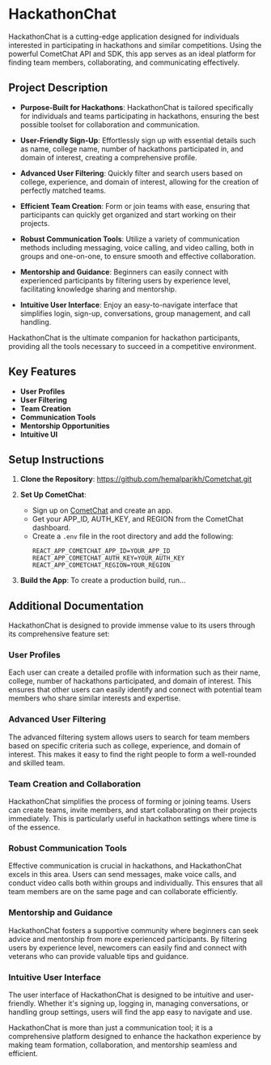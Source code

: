# HackathonChat

HackathonChat is a cutting-edge application designed for individuals interested in participating in hackathons and similar competitions. Using the powerful CometChat API and SDK, this app serves as an ideal platform for finding team members, collaborating, and communicating effectively.

## Project Description

- **Purpose-Built for Hackathons**: HackathonChat is tailored specifically for individuals and teams participating in hackathons, ensuring the best possible toolset for collaboration and communication.
  
- **User-Friendly Sign-Up**: Effortlessly sign up with essential details such as name, college name, number of hackathons participated in, and domain of interest, creating a comprehensive profile.
  
- **Advanced User Filtering**: Quickly filter and search users based on college, experience, and domain of interest, allowing for the creation of perfectly matched teams.
  
- **Efficient Team Creation**: Form or join teams with ease, ensuring that participants can quickly get organized and start working on their projects.
  
- **Robust Communication Tools**: Utilize a variety of communication methods including messaging, voice calling, and video calling, both in groups and one-on-one, to ensure smooth and effective collaboration.
  
- **Mentorship and Guidance**: Beginners can easily connect with experienced participants by filtering users by experience level, facilitating knowledge sharing and mentorship.
  
- **Intuitive User Interface**: Enjoy an easy-to-navigate interface that simplifies login, sign-up, conversations, group management, and call handling.

HackathonChat is the ultimate companion for hackathon participants, providing all the tools necessary to succeed in a competitive environment.

## Key Features

- **User Profiles**
- **User Filtering**
- **Team Creation**
- **Communication Tools**
- **Mentorship Opportunities**
- **Intuitive UI**

## Setup Instructions

1. **Clone the Repository**:
https://github.com/hemalparikh/Cometchat.git

2. **Set Up CometChat**:
    - Sign up on [CometChat](https://www.cometchat.com/) and create an app.
    - Get your APP_ID, AUTH_KEY, and REGION from the CometChat dashboard.
    - Create a `.env` file in the root directory and add the following:
        ```env
        REACT_APP_COMETCHAT_APP_ID=YOUR_APP_ID
        REACT_APP_COMETCHAT_AUTH_KEY=YOUR_AUTH_KEY
        REACT_APP_COMETCHAT_REGION=YOUR_REGION
        ```

3. **Build the App**:
    To create a production build, run...


## Additional Documentation

HackathonChat is designed to provide immense value to its users through its comprehensive feature set:

### User Profiles

Each user can create a detailed profile with information such as their name, college, number of hackathons participated, and domain of interest. This ensures that other users can easily identify and connect with potential team members who share similar interests and expertise.

### Advanced User Filtering

The advanced filtering system allows users to search for team members based on specific criteria such as college, experience, and domain of interest. This makes it easy to find the right people to form a well-rounded and skilled team.

### Team Creation and Collaboration

HackathonChat simplifies the process of forming or joining teams. Users can create teams, invite members, and start collaborating on their projects immediately. This is particularly useful in hackathon settings where time is of the essence.

### Robust Communication Tools

Effective communication is crucial in hackathons, and HackathonChat excels in this area. Users can send messages, make voice calls, and conduct video calls both within groups and individually. This ensures that all team members are on the same page and can collaborate efficiently.

### Mentorship and Guidance

HackathonChat fosters a supportive community where beginners can seek advice and mentorship from more experienced participants. By filtering users by experience level, newcomers can easily find and connect with veterans who can provide valuable tips and guidance.

### Intuitive User Interface

The user interface of HackathonChat is designed to be intuitive and user-friendly. Whether it's signing up, logging in, managing conversations, or handling group settings, users will find the app easy to navigate and use.

HackathonChat is more than just a communication tool; it is a comprehensive platform designed to enhance the hackathon experience by making team formation, collaboration, and mentorship seamless and efficient.
